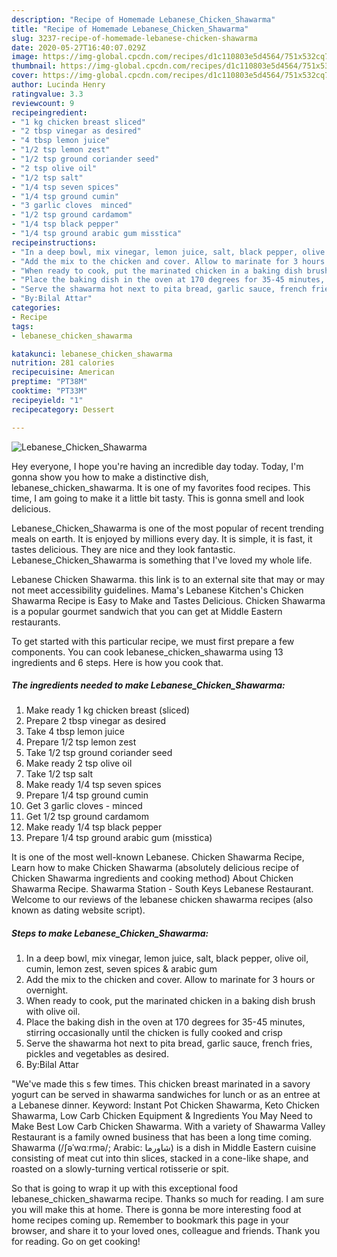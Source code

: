 ```yaml
---
description: "Recipe of Homemade Lebanese_Chicken_Shawarma"
title: "Recipe of Homemade Lebanese_Chicken_Shawarma"
slug: 3237-recipe-of-homemade-lebanese-chicken-shawarma
date: 2020-05-27T16:40:07.029Z
image: https://img-global.cpcdn.com/recipes/d1c110803e5d4564/751x532cq70/lebanese_chicken_shawarma-recipe-main-photo.jpg
thumbnail: https://img-global.cpcdn.com/recipes/d1c110803e5d4564/751x532cq70/lebanese_chicken_shawarma-recipe-main-photo.jpg
cover: https://img-global.cpcdn.com/recipes/d1c110803e5d4564/751x532cq70/lebanese_chicken_shawarma-recipe-main-photo.jpg
author: Lucinda Henry
ratingvalue: 3.3
reviewcount: 9
recipeingredient:
- "1 kg chicken breast sliced"
- "2 tbsp vinegar as desired"
- "4 tbsp lemon juice"
- "1/2 tsp lemon zest"
- "1/2 tsp ground coriander seed"
- "2 tsp olive oil"
- "1/2 tsp salt"
- "1/4 tsp seven spices"
- "1/4 tsp ground cumin"
- "3 garlic cloves  minced"
- "1/2 tsp ground cardamom"
- "1/4 tsp black pepper"
- "1/4 tsp ground arabic gum misstica"
recipeinstructions:
- "In a deep bowl, mix vinegar, lemon juice, salt, black pepper, olive oil, cumin, lemon zest, seven spices &amp; arabic gum"
- "Add the mix to the chicken and cover. Allow to marinate for 3 hours or overnight."
- "When ready to cook, put the marinated chicken in a baking dish brush with olive oil."
- "Place the baking dish in the oven at 170 degrees for 35-45 minutes, stirring occasionally until the chicken is fully cooked and crisp"
- "Serve the shawarma hot next to pita bread, garlic sauce, french fries, pickles and vegetables as desired."
- "By:Bilal Attar"
categories:
- Recipe
tags:
- lebanese_chicken_shawarma

katakunci: lebanese_chicken_shawarma 
nutrition: 281 calories
recipecuisine: American
preptime: "PT38M"
cooktime: "PT33M"
recipeyield: "1"
recipecategory: Dessert

---
```



![Lebanese_Chicken_Shawarma](https://img-global.cpcdn.com/recipes/d1c110803e5d4564/751x532cq70/lebanese_chicken_shawarma-recipe-main-photo.jpg)

Hey everyone, I hope you're having an incredible day today. Today, I'm gonna show you how to make a distinctive dish, lebanese_chicken_shawarma. It is one of my favorites food recipes. This time, I am going to make it a little bit tasty. This is gonna smell and look delicious.

Lebanese_Chicken_Shawarma is one of the most popular of recent trending meals on earth. It is enjoyed by millions every day. It is simple, it is fast, it tastes delicious. They are nice and they look fantastic. Lebanese_Chicken_Shawarma is something that I've loved my whole life.

Lebanese Chicken Shawarma. this link is to an external site that may or may not meet accessibility guidelines. Mama&#39;s Lebanese Kitchen&#39;s Chicken Shawarma Recipe is Easy to Make and Tastes Delicious. Chicken Shawarma is a popular gourmet sandwich that you can get at Middle Eastern restaurants.


To get started with this particular recipe, we must first prepare a few components. You can cook lebanese_chicken_shawarma using 13 ingredients and 6 steps. Here is how you cook that.

<!--inarticleads1-->

##### The ingredients needed to make Lebanese_Chicken_Shawarma:

1. Make ready 1 kg chicken breast (sliced)
1. Prepare 2 tbsp vinegar as desired
1. Take 4 tbsp lemon juice
1. Prepare 1/2 tsp lemon zest
1. Take 1/2 tsp ground coriander seed
1. Make ready 2 tsp olive oil
1. Take 1/2 tsp salt
1. Make ready 1/4 tsp seven spices
1. Prepare 1/4 tsp ground cumin
1. Get 3 garlic cloves - minced
1. Get 1/2 tsp ground cardamom
1. Make ready 1/4 tsp black pepper
1. Prepare 1/4 tsp ground arabic gum (misstica)


It is one of the most well-known Lebanese. Chicken Shawarma Recipe, Learn how to make Chicken Shawarma (absolutely delicious recipe of Chicken Shawarma ingredients and cooking method) About Chicken Shawarma Recipe. Shawarma Station - South Keys Lebanese Restaurant. Welcome to our reviews of the lebanese chicken shawarma recipes (also known as dating website script). 

<!--inarticleads2-->

##### Steps to make Lebanese_Chicken_Shawarma:

1. In a deep bowl, mix vinegar, lemon juice, salt, black pepper, olive oil, cumin, lemon zest, seven spices &amp; arabic gum
1. Add the mix to the chicken and cover. Allow to marinate for 3 hours or overnight.
1. When ready to cook, put the marinated chicken in a baking dish brush with olive oil.
1. Place the baking dish in the oven at 170 degrees for 35-45 minutes, stirring occasionally until the chicken is fully cooked and crisp
1. Serve the shawarma hot next to pita bread, garlic sauce, french fries, pickles and vegetables as desired.
1. By:Bilal Attar


&#34;We&#39;ve made this s few times. This chicken breast marinated in a savory yogurt can be served in shawarma sandwiches for lunch or as an entree at a Lebanese dinner. Keyword: Instant Pot Chicken Shawarma, Keto Chicken Shawarma, Low Carb Chicken Equipment &amp; Ingredients You May Need to Make Best Low Carb Chicken Shawarma. With a variety of Shawarma Valley Restaurant is a family owned business that has been a long time coming. Shawarma (/ʃəˈwɑːrmə/; Arabic: شاورما‎) is a dish in Middle Eastern cuisine consisting of meat cut into thin slices, stacked in a cone-like shape, and roasted on a slowly-turning vertical rotisserie or spit. 

So that is going to wrap it up with this exceptional food lebanese_chicken_shawarma recipe. Thanks so much for reading. I am sure you will make this at home. There is gonna be more interesting food at home recipes coming up. Remember to bookmark this page in your browser, and share it to your loved ones, colleague and friends. Thank you for reading. Go on get cooking!

